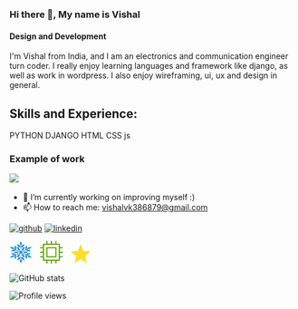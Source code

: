 ### Hi there 👋, My name is Vishal
#### Design and Development

I'm Vishal from India, and I am an electronics and communication engineer turn coder. I really enjoy learning languages and framework like django, as well as work in wordpress. I also enjoy wireframing, ui, ux and design in general. 


## Skills and Experience: 
PYTHON
DJANGO 
HTML 
CSS
js

### Example of work
<img src='https://user-images.githubusercontent.com/91308138/161383210-7c0cf10f-9c40-4ab7-b92c-473c09a99f5d.gif' width="256"/>

- 🔭 I’m currently working on improving myself :) 
- 📫 How to reach me: vishalvk386879@gmail.com 


[<img src='https://cdn.jsdelivr.net/npm/simple-icons@3.0.1/icons/github.svg' alt='github' height='40'>](https://github.com/arevish)  [<img src='https://cdn.jsdelivr.net/npm/simple-icons@3.0.1/icons/linkedin.svg' alt='linkedin' height='40'>](https://www.linkedin.com/in/https://www.linkedin.com/in/vishal-kumar-78b300158//)  

<a href='https://archiveprogram.github.com/'><img src='https://raw.githubusercontent.com/acervenky/animated-github-badges/master/assets/acbadge.gif' width='40' height='40'></a> <a href='https://docs.github.com/en/developers'><img src='https://raw.githubusercontent.com/acervenky/animated-github-badges/master/assets/devbadge.gif' width='40' height='40'></a> <a href='https://stars.github.com/'><img src='https://raw.githubusercontent.com/acervenky/animated-github-badges/master/assets/starbadge.gif' width='35' height='35'></a> 

![GitHub stats](https://github-readme-stats.vercel.app/api?username=arevish&show_icons=true&count_private=true)  

![Profile views](https://gpvc.arturio.dev/arevish)  
